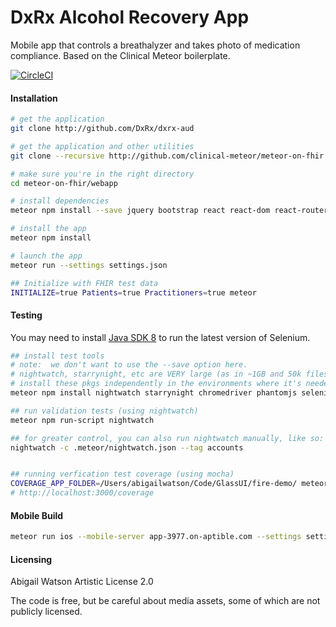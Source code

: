 # DxRx Alcohol Recovery App
Mobile app that controls a breathalyzer and takes photo of medication compliance.  Based on the Clinical Meteor boilerplate.  

[![CircleCI](https://circleci.com/gh/DxRx/dxrx-aud/tree/master.svg?style=svg)](https://circleci.com/gh/DxRx/dxrx-aud/tree/master)


#### Installation

```sh
# get the application
git clone http://github.com/DxRx/dxrx-aud

# get the application and other utilities
git clone --recursive http://github.com/clinical-meteor/meteor-on-fhir

# make sure you're in the right directory
cd meteor-on-fhir/webapp

# install dependencies
meteor npm install --save jquery bootstrap react react-dom react-router react-bootstrap react-komposer react-router-bootstrap faker jquery-validation react-addons-css-transition-group react-addons-pure-render-mixin react-toolbox react-mixin faker react-highcharts eslint-plugin-react eslint-plugin-meteor eslint-config-eslint react-scroll-box material-ui normalize.css react-tap-event-plugin immutability-helper classnames eslint sprintf-js

# install the app
meteor npm install

# launch the app
meteor run --settings settings.json

## Initialize with FHIR test data
INITIALIZE=true Patients=true Practitioners=true meteor
```


#### Testing    
You may need to install [Java SDK 8](http://www.oracle.com/technetwork/java/javase/downloads/jdk8-downloads-2133151.html) to run the latest version of Selenium.

```sh
## install test tools
# note:  we don't want to use the --save option here.  
# nightwatch, starrynight, etc are VERY large (as in ~1GB and 50k files large)
# install these pkgs independently in the environments where it's needed
meteor npm install nightwatch starrynight chromedriver phantomjs selenium-standalone-jar

## run validation tests (using nightwatch)
meteor npm run-script nightwatch

## for greater control, you can also run nightwatch manually, like so:
nightwatch -c .meteor/nightwatch.json --tag accounts


## running verfication test coverage (using mocha)
COVERAGE_APP_FOLDER=/Users/abigailwatson/Code/GlassUI/fire-demo/ meteor npm run-script coverage
# http://localhost:3000/coverage
```

#### Mobile Build  

```sh
meteor run ios --mobile-server app-3977.on-aptible.com --settings settings.json
```    







#### Licensing

Abigail Watson
Artistic License 2.0

The code is free, but be careful about media assets, some of which are not publicly licensed.  
